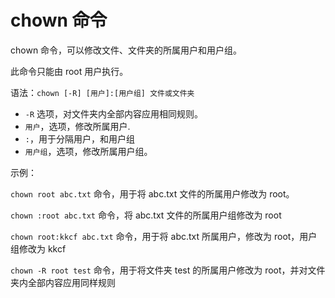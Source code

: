 # chown 命令

chown 命令，可以修改文件、文件夹的所属用户和用户组。

此命令只能由 root 用户执行。

语法：`chown [-R] [用户]:[用户组] 文件或文件夹`

- `-R` 选项，对文件夹内全部内容应用相同规则。
- `用户`，选项，修改所属用户.
- `:`，用于分隔用户，和用户组
- `用户组`，选项，修改所属用户组。

示例：

`chown root abc.txt` 命令，用于将 abc.txt 文件的所属用户修改为 root。

`chown :root abc.txt` 命令，将 abc.txt 文件的所属用户组修改为 root

`chown root:kkcf abc.txt` 命令，用于将 abc.txt 所属用户，修改为 root，用户组修改为 kkcf

`chown -R root test` 命令，用于将文件夹 test 的所属用户修改为 root，并对文件夹内全部内容应用同样规则
